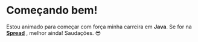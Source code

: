 # Começando bem!
Estou animado para começar com força minha carreira em **Java**. Se for na [**Spread**](https://spread.com.br/) , melhor ainda!
Saudações. 😎
